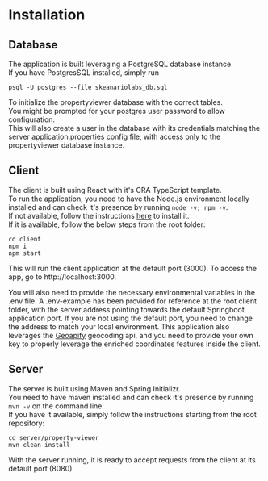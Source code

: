 # Installation

## Database
The application is built leveraging a PostgreSQL database instance.  
If you have PostgresSQL installed, simply run
```
psql -U postgres --file skeanariolabs_db.sql
```
To initialize the propertyviewer database with the correct tables.  
You might be prompted for your postgres user password to allow configuration.  
This will also create a user in the database with its credentials matching the server application.properties config file, with access only to the propertyviewer database instance.  

## Client
The client is built using React with it's CRA TypeScript template.  
To run the application, you need to have the Node.js environment locally installed and can check it's presence by running ```node -v; npm -v```.  
If not available, follow the instructions <a href="https://nodejs.org/en/download/">here</a> to install it.  
If it is available, follow the below steps from the root folder:
```
cd client
npm i
npm start
```
This will run the client application at the default port (3000). To access the app, go to http://localhost:3000.

You will also need to provide the necessary environmental variables in the .env file. A .env-example has been provided for reference at the root client folder, with the server address pointing towards the default Springboot application port. If you are not using the default port, you need to change the address to match your local environment. This application also leverages the <a href="https://www.geoapify.com/geocoding-api">Geoapify</a> geocoding api, and you need to provide your own key to properly leverage the enriched coordinates features inside the client.

## Server
The server is built using Maven and Spring Initializr.   
You need to have maven installed and can check it's presence by running ```mvn -v``` on the command line.  
If you have it available, simply follow the instructions starting from the root repository:
```
cd server/property-viewer
mvn clean install
``` 
With the server running, it is ready to accept requests from the client at its default port (8080).